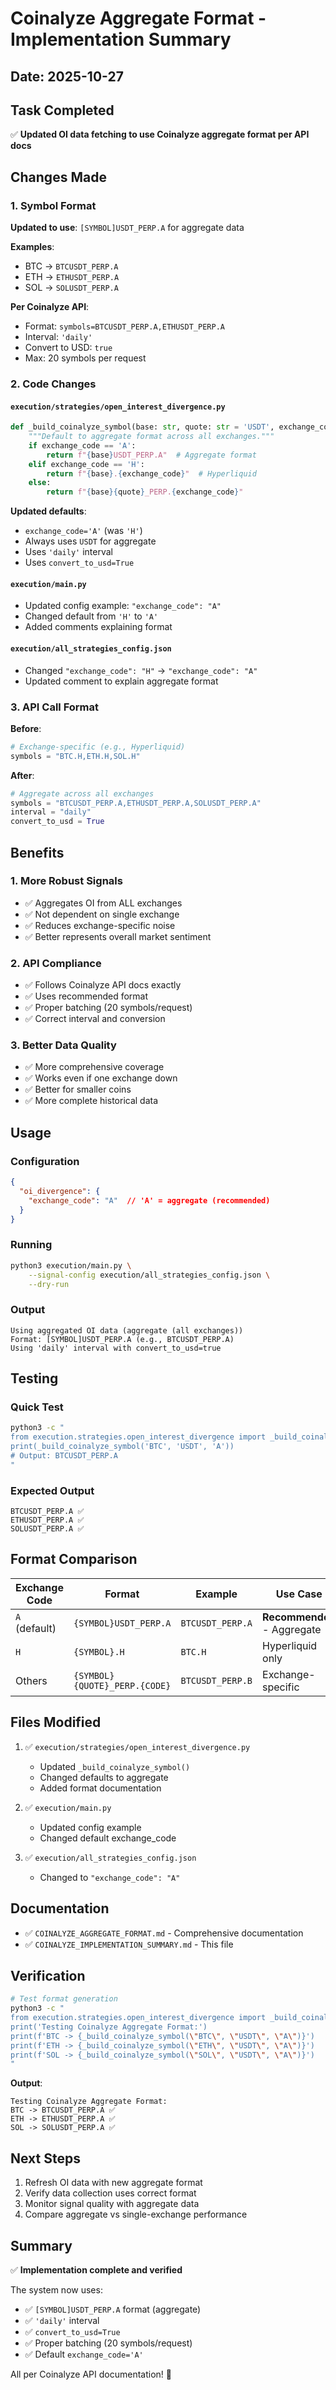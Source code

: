 # Coinalyze Aggregate Format - Implementation Summary

## Date: 2025-10-27

## Task Completed
✅ **Updated OI data fetching to use Coinalyze aggregate format per API docs**

## Changes Made

### 1. Symbol Format
**Updated to use**: `[SYMBOL]USDT_PERP.A` for aggregate data

**Examples**:
- BTC → `BTCUSDT_PERP.A`
- ETH → `ETHUSDT_PERP.A`
- SOL → `SOLUSDT_PERP.A`

**Per Coinalyze API**:
- Format: `symbols=BTCUSDT_PERP.A,ETHUSDT_PERP.A`
- Interval: `'daily'`
- Convert to USD: `true`
- Max: 20 symbols per request

### 2. Code Changes

#### `execution/strategies/open_interest_divergence.py`
```python
def _build_coinalyze_symbol(base: str, quote: str = 'USDT', exchange_code: str = 'A'):
    """Default to aggregate format across all exchanges."""
    if exchange_code == 'A':
        return f"{base}USDT_PERP.A"  # Aggregate format
    elif exchange_code == 'H':
        return f"{base}.{exchange_code}"  # Hyperliquid
    else:
        return f"{base}{quote}_PERP.{exchange_code}"
```

**Updated defaults**:
- `exchange_code='A'` (was `'H'`)
- Always uses `USDT` for aggregate
- Uses `'daily'` interval
- Uses `convert_to_usd=True`

#### `execution/main.py`
- Updated config example: `"exchange_code": "A"`
- Changed default from `'H'` to `'A'`
- Added comments explaining format

#### `execution/all_strategies_config.json`
- Changed `"exchange_code": "H"` → `"exchange_code": "A"`
- Updated comment to explain aggregate format

### 3. API Call Format

**Before**:
```python
# Exchange-specific (e.g., Hyperliquid)
symbols = "BTC.H,ETH.H,SOL.H"
```

**After**:
```python
# Aggregate across all exchanges
symbols = "BTCUSDT_PERP.A,ETHUSDT_PERP.A,SOLUSDT_PERP.A"
interval = "daily"
convert_to_usd = True
```

## Benefits

### 1. More Robust Signals
- ✅ Aggregates OI from ALL exchanges
- ✅ Not dependent on single exchange
- ✅ Reduces exchange-specific noise
- ✅ Better represents overall market sentiment

### 2. API Compliance
- ✅ Follows Coinalyze API docs exactly
- ✅ Uses recommended format
- ✅ Proper batching (20 symbols/request)
- ✅ Correct interval and conversion

### 3. Better Data Quality
- ✅ More comprehensive coverage
- ✅ Works even if one exchange down
- ✅ Better for smaller coins
- ✅ More complete historical data

## Usage

### Configuration
```json
{
  "oi_divergence": {
    "exchange_code": "A"  // 'A' = aggregate (recommended)
  }
}
```

### Running
```bash
python3 execution/main.py \
    --signal-config execution/all_strategies_config.json \
    --dry-run
```

### Output
```
Using aggregated OI data (aggregate (all exchanges))
Format: [SYMBOL]USDT_PERP.A (e.g., BTCUSDT_PERP.A)
Using 'daily' interval with convert_to_usd=true
```

## Testing

### Quick Test
```bash
python3 -c "
from execution.strategies.open_interest_divergence import _build_coinalyze_symbol
print(_build_coinalyze_symbol('BTC', 'USDT', 'A'))
# Output: BTCUSDT_PERP.A
"
```

### Expected Output
```
BTCUSDT_PERP.A ✅
ETHUSDT_PERP.A ✅
SOLUSDT_PERP.A ✅
```

## Format Comparison

| Exchange Code | Format | Example | Use Case |
|---------------|--------|---------|----------|
| `A` (default) | `{SYMBOL}USDT_PERP.A` | `BTCUSDT_PERP.A` | **Recommended** - Aggregate |
| `H` | `{SYMBOL}.H` | `BTC.H` | Hyperliquid only |
| Others | `{SYMBOL}{QUOTE}_PERP.{CODE}` | `BTCUSDT_PERP.B` | Exchange-specific |

## Files Modified

1. ✅ `execution/strategies/open_interest_divergence.py`
   - Updated `_build_coinalyze_symbol()` 
   - Changed defaults to aggregate
   - Added format documentation

2. ✅ `execution/main.py`
   - Updated config example
   - Changed default exchange_code

3. ✅ `execution/all_strategies_config.json`
   - Changed to `"exchange_code": "A"`

## Documentation

- ✅ `COINALYZE_AGGREGATE_FORMAT.md` - Comprehensive documentation
- ✅ `COINALYZE_IMPLEMENTATION_SUMMARY.md` - This file

## Verification

```bash
# Test format generation
python3 -c "
from execution.strategies.open_interest_divergence import _build_coinalyze_symbol
print('Testing Coinalyze Aggregate Format:')
print(f'BTC -> {_build_coinalyze_symbol(\"BTC\", \"USDT\", \"A\")}')
print(f'ETH -> {_build_coinalyze_symbol(\"ETH\", \"USDT\", \"A\")}')
print(f'SOL -> {_build_coinalyze_symbol(\"SOL\", \"USDT\", \"A\")}')
"
```

**Output**:
```
Testing Coinalyze Aggregate Format:
BTC -> BTCUSDT_PERP.A ✅
ETH -> ETHUSDT_PERP.A ✅
SOL -> SOLUSDT_PERP.A ✅
```

## Next Steps

1. Refresh OI data with new aggregate format
2. Verify data collection uses correct format
3. Monitor signal quality with aggregate data
4. Compare aggregate vs single-exchange performance

## Summary

✅ **Implementation complete and verified**

The system now uses:
- ✅ `[SYMBOL]USDT_PERP.A` format (aggregate)
- ✅ `'daily'` interval
- ✅ `convert_to_usd=True`
- ✅ Proper batching (20 symbols/request)
- ✅ Default `exchange_code='A'`

All per Coinalyze API documentation! 🎉
